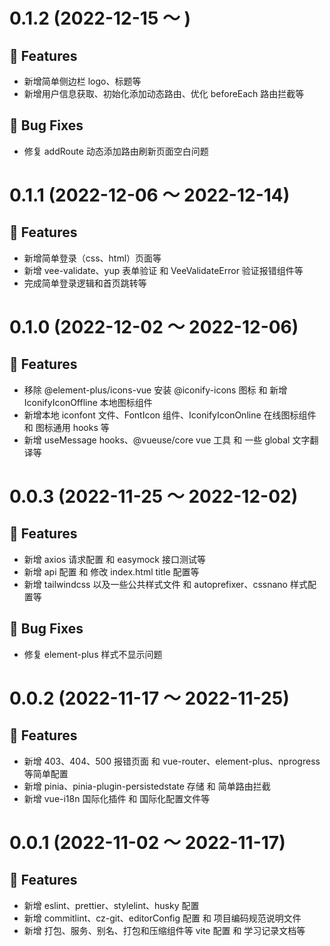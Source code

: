 # 0.1.2 (2022-12-15 ～ )

## 🚀 Features

- 新增简单侧边栏 logo、标题等
- 新增用户信息获取、初始化添加动态路由、优化 beforeEach 路由拦截等

## 🧩 **Bug Fixes**

- 修复 addRoute 动态添加路由刷新页面空白问题

# 0.1.1 (2022-12-06 ～ 2022-12-14)

## 🚀 Features

- 新增简单登录（css、html）页面等
- 新增 vee-validate、yup 表单验证 和 VeeValidateError 验证报错组件等
- 完成简单登录逻辑和首页跳转等

# 0.1.0 (2022-12-02 ～ 2022-12-06)

## 🚀 Features

- 移除 @element-plus/icons-vue 安装 @iconify-icons 图标 和 新增 IconifyIconOffline 本地图标组件
- 新增本地 iconfont 文件、FontIcon 组件、IconifyIconOnline 在线图标组件 和 图标通用 hooks 等
- 新增 useMessage hooks、@vueuse/core vue 工具 和 一些 global 文字翻译等

# 0.0.3 (2022-11-25 ～ 2022-12-02)

## 🚀 Features

- 新增 axios 请求配置 和 easymock 接口测试等
- 新增 api 配置 和 修改 index.html title 配置等
- 新增 tailwindcss 以及一些公共样式文件 和 autoprefixer、cssnano 样式配置等

## 🧩 **Bug Fixes**

- 修复 element-plus 样式不显示问题

# 0.0.2 (2022-11-17 ～ 2022-11-25)

## 🚀 Features

- 新增 403、404、500 报错页面 和 vue-router、element-plus、nprogress 等简单配置
- 新增 pinia、pinia-plugin-persistedstate 存储 和 简单路由拦截
- 新增 vue-i18n 国际化插件 和 国际化配置文件等

# 0.0.1 (2022-11-02 ～ 2022-11-17)

## 🚀 Features

- 新增 eslint、prettier、stylelint、husky 配置
- 新增 commitlint、cz-git、editorConfig 配置 和 项目编码规范说明文件
- 新增 打包、服务、别名、打包和压缩组件等 vite 配置 和 学习记录文档等
